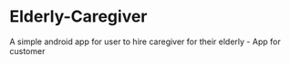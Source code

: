 # Elderly-Caregiver
A simple android app for user to hire caregiver for their elderly - App for customer
